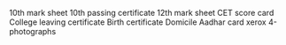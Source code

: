 10th mark sheet
10th passing certificate 
12th mark sheet 
CET score card
College leaving certificate 
Birth certificate 
Domicile 
Aadhar card xerox
4-photographs